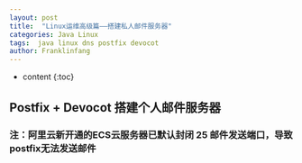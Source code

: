 ```yaml
---
layout: post
title:  "Linux运维高级篇——搭建私人邮件服务器"
categories: Java Linux 
tags:  java linux dns postfix devocot 
author: Franklinfang
---
```


* content
{:toc}

##  Postfix + Devocot 搭建个人邮件服务器

### 注：阿里云新开通的ECS云服务器已默认封闭 25 邮件发送端口，导致postfix无法发送邮件

